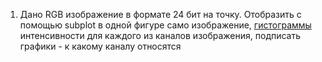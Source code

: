 1. Дано RGB изображение в формате 24 бит на точку. Отобразить с помощью subplot в одной фигуре само изображение, [гистограммы](https://ru.wikipedia.org/wiki/%D0%93%D0%B8%D1%81%D1%82%D0%BE%D0%B3%D1%80%D0%B0%D0%BC%D0%BC%D0%B0_(%D1%84%D0%BE%D1%82%D0%BE%D0%B3%D1%80%D0%B0%D1%84%D0%B8%D1%8F)) интенсивности для каждого из каналов
изображения, подписать графики - к какому каналу относятся
